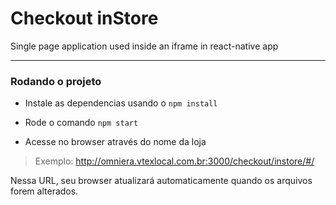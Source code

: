 # Checkout inStore

Single page application used inside an iframe in react-native app

---

### Rodando o projeto
- Instale as dependencias usando o `npm install`

- Rode o comando `npm start`

- Acesse no browser através do nome da loja
> Exemplo: http://omniera.vtexlocal.com.br:3000/checkout/instore/#/

Nessa URL, seu browser atualizará automaticamente quando os arquivos forem alterados.
